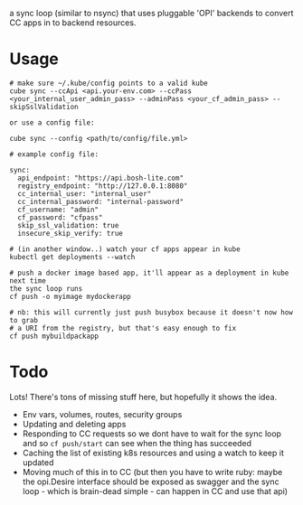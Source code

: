 a sync loop (similar to nsync) that uses pluggable 'OPI' backends to convert CC apps in to backend resources.

# Usage

~~~~
# make sure ~/.kube/config points to a valid kube
cube sync --ccApi <api.your-env.com> --ccPass <your_internal_user_admin_pass> --adminPass <your_cf_admin_pass> --skipSslValidation

or use a config file:

cube sync --config <path/to/config/file.yml>

# example config file:

sync:
  api_endpoint: "https://api.bosh-lite.com"
  registry_endpoint: "http://127.0.0.1:8080"
  cc_internal_user: "internal_user"
  cc_internal_password: "internal-password"
  cf_username: "admin"
  cf_password: "cfpass"
  skip_ssl_validation: true
  insecure_skip_verify: true

# (in another window..) watch your cf apps appear in kube
kubectl get deployments --watch

# push a docker image based app, it'll appear as a deployment in kube next time
the sync loop runs
cf push -o myimage mydockerapp

# nb: this will currently just push busybox because it doesn't now how to grab
# a URI from the registry, but that's easy enough to fix
cf push mybuildpackapp
~~~~

# Todo

Lots! There's tons of missing stuff here, but hopefully it shows the idea. 

 - Env vars, volumes, routes, security groups
 - Updating and deleting apps
 - Responding to CC requests so we dont have to wait for the sync loop and so `cf push/start` can see when the thing has succeeded
 - Caching the list of existing k8s resources and using a watch to keep it updated
 - Moving much of this in to CC (but then you have to write ruby: maybe the opi.Desire interface should be exposed as swagger and the sync loop - which is brain-dead simple - can happen in CC and use that api)
